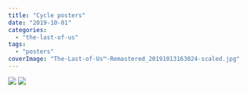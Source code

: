 ```yaml
---
title: "Cycle posters"
date: "2019-10-01"
categories: 
  - "the-last-of-us"
tags: 
  - "posters"
coverImage: "The-Last-of-Us™-Remastered_20191013163024-scaled.jpg"
---
```


[![](images/The-Last-of-Us™-Remastered_20191013163024-scaled.jpg)](images/The-Last-of-Us™-Remastered_20191013163024-scaled.jpg)
[![](images/The-Last-of-Us™-Remastered_20191013163024-scaled.jpg)](images/The-Last-of-Us™-Remastered_20191013163024-scaled.jpg)
